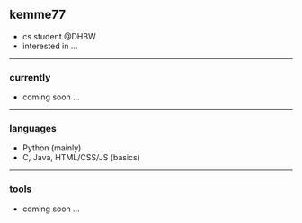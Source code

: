 ## kemme77

- cs student @DHBW
- interested in ...
---
### currently
- coming soon ... 
---
### languages
- Python (mainly)
- C, Java, HTML/CSS/JS (basics)
---
### tools
- coming soon ...

<!--
**kemme77/kemme77** is a ✨ _special_ ✨ repository because its `README.md` (this file) appears on your GitHub profile.

Here are some ideas to get you started:

- 🔭 I’m currently working on ...
- 🌱 I’m currently learning ...
- 👯 I’m looking to collaborate on ...
- 🤔 I’m looking for help with ...
- 💬 Ask me about ...
- 📫 How to reach me: ...
- 😄 Pronouns: ...
- ⚡ Fun fact: ...
-->
